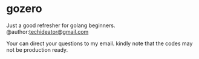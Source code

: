 # gozero
Just a good refresher for golang beginners.
@author:techideator@gmail.com
 
Your can direct your questions to my email. kindly note that the codes may not be production ready.
